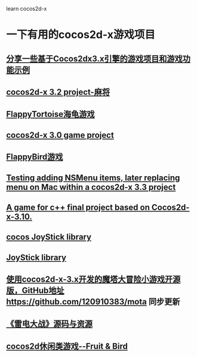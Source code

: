 learn cocos2d-x
# 一下有用的cocos2d-x游戏项目
## <a href="https://github.com/cocos56/Cocos2d-xV3.xDemonstrationsAndProjectsCode">分享一些基于Cocos2dx3.x引擎的游戏项目和游戏功能示例</a>
## <a href="https://github.com/tikicat/Mahjong">cocos2d-x 3.2 project-麻将</a>
## <a href="https://github.com/wongjohn/FlappyTortoise">FlappyTortoise海龟游戏</a>
## <a href="https://github.com/nyakagawan/MyGame">cocos2d-x 3.0 game project</a>
## <a href="https://github.com/kenden23/Flappy_Bird_Cocos2d-x3.0">FlappyBird游戏</a>
## <a href="https://github.com/stevetranby/TestNSMenuCocos2Dx">Testing adding NSMenu items, later replacing menu on Mac within a cocos2d-x 3.3 project</a>
## <a href="https://github.com/WinDerek/Photon">A game for c++ final project based on Cocos2d-x-3.10.</a>
## <a href="https://github.com/quinsmpang/SneakyInput-for-cocos2d-x-v3.9-Cocos-Studio-projects">cocos JoyStick library</a>
## <a href="https://github.com/quinsmpang/SneakyInput-for-cocos2d-x-v3.9-Cocos-Studio-projects">JoyStick library</a>
## <a href="https://gitee.com/120910383/mota.git">使用cocos2d-x-3.x开发的魔塔大冒险小游戏开源版，GitHub地址 https://github.com/120910383/mota 同步更新</a>
## <a href="https://github.com/appleappleapple/GameOfShooting">《雷电大战》源码与资源</a>
## <a href="https://github.com/icsfy/cocos2d-x_FruitandBird">cocos2d休闲类游戏--Fruit & Bird</a>
## <a href=""></a>
## <a href=""></a>
## <a href=""></a>
## <a href=""></a>
## <a href=""></a>
## <a href=""></a>
## <a href=""></a>
## <a href=""></a>
